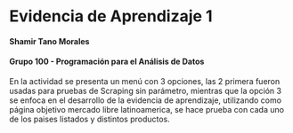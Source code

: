 # **Evidencia de Aprendizaje 1**

#### Shamir Tano Morales

#### Grupo 100 - Programación para el Análisis de Datos

En la actividad se presenta un menú con 3 opciones, las 2 primera fueron usadas para pruebas de Scraping sin parámetro, mientras que la opción 3 se enfoca en el desarrollo de la evidencia de aprendizaje, utilizando como página objetivo mercado libre latinoamerica, se hace prueba con cada uno de los paises listados y distintos productos.
